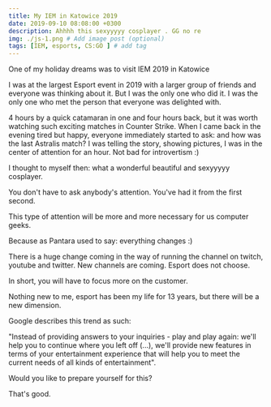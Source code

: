 ```yaml
---
title: My IEM in Katowice 2019
date: 2019-09-10 08:08:00 +0300
description: Ahhhh this sexyyyyy cosplayer . GG no re
img: ./js-1.png # Add image post (optional)
tags: [IEM, esports, CS:GO ] # add tag
---
```


One of my holiday dreams was to visit IEM 2019 in Katowice

I was at the largest Esport event in 2019 with a larger group of friends and everyone was thinking about it.
But I was the only one who did it. I was the only one who met the person that everyone was delighted with.

4 hours by a quick catamaran in one and four hours back, but it was worth watching such exciting matches in Counter Strike.
When I came back in the evening tired but happy, everyone immediately started to ask: and how was the last Astralis match?
I was telling the story, showing pictures, I was in the center of attention for an hour.
Not bad for introvertism :)

I thought to myself then: what a wonderful beautiful and sexyyyyy cosplayer.

You don't have to ask anybody's attention. You've had it from the first second.

This type of attention will be more and more necessary for us computer geeks.

Because as Pantara used to say: everything changes :)

There is a huge change coming in the way of running the channel on twitch, youtube and twitter.
New channels are coming. Esport does not choose.

In short, you will have to focus more on the customer.

Nothing new to me, esport has been my life for 13 years, but there will be a new dimension.

Google describes this trend as such:

"Instead of providing answers to your inquiries - play and play again: we'll help you to continue where you left off (...), we'll provide new features in terms of your entertainment experience that will help you to meet the current needs of all kinds of entertainment".

Would you like to prepare yourself for this?

That's good. 

